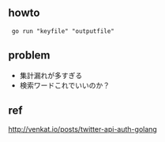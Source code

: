 ## howto
```
 go run "keyfile" "outputfile"
```

## problem
- 集計漏れが多すぎる
- 検索ワードこれでいいのか？

## ref
http://venkat.io/posts/twitter-api-auth-golang


